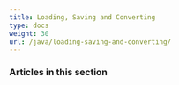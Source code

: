 ```yaml
---
title: Loading, Saving and Converting
type: docs
weight: 30
url: /java/loading-saving-and-converting/
---
```


### **Articles in this section**



